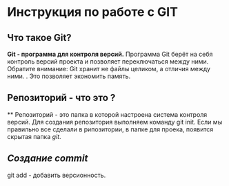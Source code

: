 # **Инструкция по работе с GIT**

## Что такое Git? 

**Git - программа для контроля версий.** Программа Git берёт на себя контроль версий
проекта и позволяет переключаться между
ними. Обратите внимание: Git хранит не файлы целиком, а отличия между ними.
. Это позволяет
экономить память. 

## Репозиторий - что это ?

** Репозиторий - это папка в которой настроена система контроля версий. Для создания репозитория выполняем команду git init. Если мы правильно все сделали в рипозитории, в папке для проека, появится скрытая папка *git*.

## *Создание commit*





git add - добавить версионность.